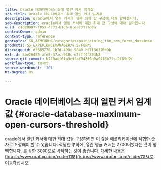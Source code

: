 ```yaml
---
title: Oracle 데이터베이스 최대 열린 커서 임계값
seo-title: Oracle 데이터베이스 최대 열린 커서 임계값
description: oracle에서 열린 커서에 대한 최대 값 구성에 대해 알아봅니다.
seo-description: oracle에서 열린 커서에 대한 최대 값 구성에 대해 알아봅니다.
uuid: c1d20997-f853-4772-b1c6-8cea73221d0a
contentOwner: admin
content-type: reference
geptopics: SG_AEMFORMS/categories/maintaining_the_aem_forms_database
products: SG_EXPERIENCEMANAGER/6.5/FORMS
discoiquuid: d3565776-1b7d-498c-9840-b17f80170d9b
exl-id: 5be26485-afe5-47ac-918c-e2fff4f394b2
source-git-commit: b220adf6fa3e9faf94389b9a9416b7fca2f89d9d
workflow-type: tm+mt
source-wordcount: '101'
ht-degree: 0%

---
```


# Oracle 데이터베이스 최대 열린 커서 임계값 {#oracle-database-maximum-open-cursors-threshold}

oracle에서 열린 커서에 대한 최대 값을 구성하려면 이 값을 애플리케이션에 적합한 숫자로 조정해야 할 수 있습니다. 적당한 부하에, 열린 평균 커서는 2700이었다는 것이 명백합니다. 를 상한 3000으로 시작하는 것이 좋습니다. 자세한 내용은 [https://www.orafaq.com/node/758](https://www.orafaq.com/node/758)로 이동하십시오.
